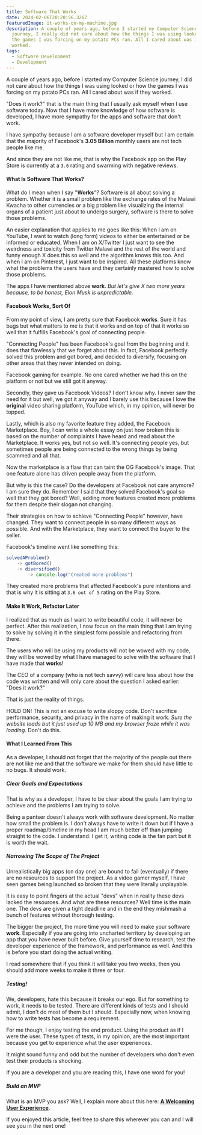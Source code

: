 ```yaml
---
title: Software That Works
date: 2024-02-06T20:20:56.326Z
featuredImage: it-works-on-my-machine.jpg
description: A couple of years ago, before I started my Computer Science
  journey, I really did not care about how the things I was using looked or how
  the games I was forcing on my potato PCs ran. All I cared about was if they
  worked.
tags:
  - Software Development
  - Development
---
```

A couple of years ago, before I started my Computer Science journey, I did not care about how the things I was using looked or how the games I was forcing on my potato PCs ran. All I cared about was if they worked.

"Does it work?" that is the main thing that I usually ask myself when I use software today. Now that I have more knowledge of how software is developed, I have more sympathy for the apps and software that don't work.

I have sympathy because I am a software developer myself but I am certain that the majority of Facebook's **3.05 Billion** monthly users are not tech people like me.

And since they are not like me, that is why the Facebook app on the Play Store is currently at a ```3.6``` rating and swarming with negative reviews.

#### What Is Software That Works?

What do I mean when I say "**Works**"? Software is all about solving a problem. Whether it is a small problem like the exchange rates of the Malawi Kwacha to other currencies or a big problem like visualizing the internal organs of a patient just about to undergo surgery, software is there to solve those problems.

An easier explanation that applies to me goes like this: When I am on YouTube, I want to watch (long form) videos to either be entertained or be informed or educated. When I am on X/Twitter I just want to see the weirdness and toxicity from Twitter Malawi and the rest of the world and funny enough X does this so well and the algorithm knows this too. And when I am on Pinterest, I just want to be inspired. All these platforms know what the problems the users have and they certainly mastered how to solve those problems.

The apps I have mentioned above **work**. *But let's give X two more years because, to be honest, Elon Musk is unpredictable.*

#### Facebook Works, Sort Of

From my point of view, I am pretty sure that Facebook **works**. Sure it has bugs but what matters to me is that it works and on top of that it works so well that it fulfills Facebook's goal of connecting people.

"Connecting People" has been Facebook's goal from the beginning and it does that flawlessly that we forget about this. In fact, Facebook perfectly solved this problem and got bored, and decided to diversify, focusing on other areas that they never intended on doing.

Facebook gaming for example. No one cared whether we had this on the platform or not but we still got it anyway.

Secondly, they gave us Facebook Videos? I don't know why. I never saw the need for it but well, we got it anyway and  I barely use this because I love the **original** video sharing platform, YouTube which, in my opinion, will never be topped.

Lastly, which is also my favorite feature they added, the Facebook Marketplace. Boy, I can write a whole essay on just how broken this is based on the number of complaints I have heard and read about the Marketplace. It works yes, but not so well. It's connecting people yes, but sometimes people are being connected to the wrong things by being scammed and all that.

Now the marketplace is a flaw that can taint the OG Facebook's image. That one feature alone has driven people away from the platform.

But why is this the case? Do the developers at Facebook not care anymore? I am sure they do. Remember I said that they solved Facebook's goal so well that they got bored? Well, adding more features created more problems for them despite their slogan not changing.

Their strategies on how to achieve "Connecting People" however, have changed. They want to connect people in so many different ways as possible. And with the Marketplace, they want to connect the buyer to the seller.

Facebook's timeline went like something this:

```typescript
solvedAProblem()
	-> gotBored()
	-> diversified()
		-> console.log("Created more problems")
```

They created more problems that affected Facebook's pure intentions and that is why it is sitting at ```3.6 out of 5``` rating on the Play Store.

#### Make It Work, Refactor Later
I realized that as much as I want to write beautiful code, it will never be perfect. After this realization, I now focus on the main thing that I am trying to solve by solving it in the simplest form possible and refactoring from there.

The users who will be using my products will not be wowed with my code, they will be wowed by what I have managed to solve with the software that I have made that **works**!

The CEO of a company (who is not tech savvy) will care less about how the code was written and will only care about the question I asked earlier: "Does it work?"

That is just the reality of things.

HOLD ON! This is not an excuse to write sloppy code. Don't sacrifice performance, security, and privacy in the name of making it work. *Sure the website loads but it just used up 10 MB and my browser froze while it was loading.* Don't do this.

#### What I Learned From This

As a developer, I should not forget that the majority of the people out there are not like me and that the software we make for them should have little to no bugs. It should work.

##### Clear Goals and Expectations
That is why as a developer, I have to be clear about the goals I am trying to achieve and the problems I am trying to solve.

Being a pantser doesn't always work with software development. No matter how small the problem is. I don't always have to write it down but if I have a proper roadmap/timeline in my head I am much better off than jumping straight to the code. I understand. I get it, writing code is the fan part but it is worth the wait.

##### Narrowing The Scope of The Project

Unrealistically big apps (on day one) are bound to fail (eventually) if there are no resources to support the project. As a video gamer myself, I have seen games being launched so broken that they were literally unplayable.

It is easy to point fingers at the actual "devs" when in reality these devs lacked the resources. And what are these resources? Well time is the main one. The devs are given a tight deadline and in the end they mishmash a bunch of features without thorough testing.

The bigger the project, the more time you will need to make your software **work**. Especially if you are going into uncharted territory by developing an app that you have never built before. Give yourself time to research, test the developer experience of the framework, and performance as well. And this is before you start doing the actual writing.

I read somewhere that if you think it will take you two weeks, then you should add more weeks to make it three or four.

##### Testing!

We, developers, hate this because it breaks our ego. But for something to work, it needs to be tested. There are different kinds of tests and I should admit, I don't do most of them but I should. Especially now, when knowing how to write tests has become a requirement.

For me though, I enjoy testing the end product. Using the product as if I were the user. These types of tests, in my opinion, are the most important because you get to experience what the user experiences.

It might sound funny and odd but the number of developers who don't even test their products is shocking.

If you are a developer and you are reading this, I have one word for you!

##### Build an MVP
What is an MVP you ask? Well, I explain more about this here: <a href="/blog/a-welcoming-user-experience">**A Welcoming User Experience**</a>.

If you enjoyed this article, feel free to share this wherever you can and I will see you in the next one!